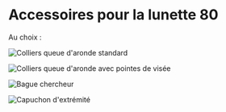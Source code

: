 # Accessoires pour la lunette 80

Au choix :

![Colliers queue d'aronde standard](./Collier_queue_d_aronde.jpg)

![Colliers queue d'aronde avec pointes de visée](./Collier_queue_d_aronde_pointes.jpg)

![Bague chercheur](./Bague_Chercheur_v2.jpg)

![Capuchon d'extrémité](./capuchon100v3.jpg)

